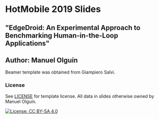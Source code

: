# HotMobile 2019 Slides 
## "EdgeDroid: An Experimental Approach to Benchmarking Human-in-the-Loop Applications"
## Author: Manuel Olguín

Beamer template was obtained from Giampiero Salvi.

### License
See [LICENSE](LICENSE) for template license.
All data in slides otherwise owned by Manuel Olguín.

[![License: CC BY-SA 4.0](https://img.shields.io/badge/License-CC%20BY--SA%204.0-lightgrey.svg)](https://creativecommons.org/licenses/by-sa/4.0/)